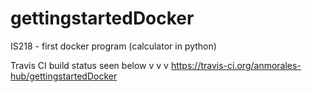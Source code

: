 # gettingstartedDocker
IS218 - first docker program (calculator in python)

Travis CI build status seen below       v v v
https://travis-ci.org/anmorales-hub/gettingstartedDocker
